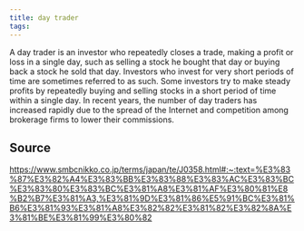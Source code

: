 ```yaml
---
title: day trader
tags: 
---
```


A day trader is an investor who repeatedly closes a trade, making a profit or loss in a single day, such as selling a stock he bought that day or buying back a stock he sold that day. Investors who invest for very short periods of time are sometimes referred to as such. Some investors try to make steady profits by repeatedly buying and selling stocks in a short period of time within a single day. In recent years, the number of day traders has increased rapidly due to the spread of the Internet and competition among brokerage firms to lower their commissions.

## Source
https://www.smbcnikko.co.jp/terms/japan/te/J0358.html#:~:text=%E3%83%87%E3%82%A4%E3%83%BB%E3%83%88%E3%83%AC%E3%83%BC%E3%83%80%E3%83%BC%E3%81%A8%E3%81%AF%E3%80%81%E8%B2%B7%E3%81%A3,%E3%81%9D%E3%81%86%E5%91%BC%E3%81%B6%E3%81%93%E3%81%A8%E3%82%82%E3%81%82%E3%82%8A%E3%81%BE%E3%81%99%E3%80%82